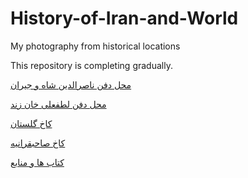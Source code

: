 # History-of-Iran-and-World
My photography from historical locations 

This repository is completing gradually. 

[محل دفن ناصرالدین شاه و جیران](https://github.com/Melanee-Melanee/History-of-Iran-and-World/blob/main/%D9%85%D8%AD%D9%84%20%D8%AF%D9%81%D9%86%20%D9%86%D8%A7%D8%B5%D8%B1%D8%A7%D9%84%D8%AF%DB%8C%D9%86%20%D8%B4%D8%A7%D9%87%20%D9%88%20%D8%AC%DB%8C%D8%B1%D8%A7%D9%86/Naser-el-din%20shah%20Ghajar%20bural%20place.md)


[محل دفن لطفعلی خان زند](https://github.com/Melanee-Melanee/History-of-Iran-and-World/blob/main/%D9%85%D8%AD%D9%84%20%D8%AF%D9%81%D9%86%20%D9%84%D8%B7%D9%81%D8%B9%D9%84%DB%8C%20%D8%AE%D8%A7%D9%86%20%D8%B2%D9%86%D8%AF/Lotf%20ali%20khan%20zand%20bural%20place.md)


[کاخ گلستان](https://github.com/Melanee-Melanee/History-of-Iran-and-World/blob/main/%DA%A9%D8%A7%D8%AE%20%DA%AF%D9%84%D8%B3%D8%AA%D8%A7%D9%86/Golestan%20Palace.md)


[کاخ صاحبقرانیه](https://github.com/Melanee-Melanee/History-of-Iran-and-World/blob/main/%DA%A9%D8%A7%D8%AE%20%D8%B5%D8%A7%D8%AD%D8%A8%D9%82%D8%B1%D8%A7%D9%86%DB%8C%D9%87/Saheb%20gharanie%20Palace.md)


[کتاب ها و منابع](https://github.com/Melanee-Melanee/History-of-Iran-and-World/tree/main/%DA%A9%D8%AA%D8%A7%D8%A8%20%D9%87%D8%A7%20%D9%88%20%D9%85%D9%86%D8%A7%D8%A8%D8%B9)
